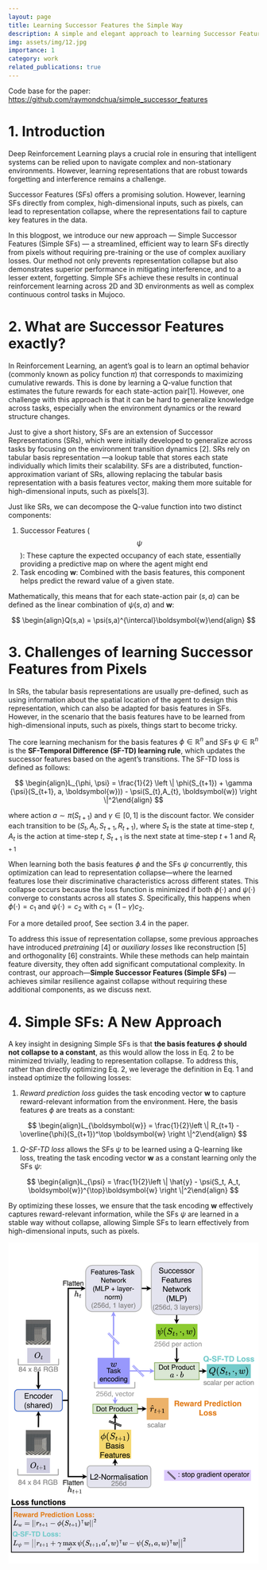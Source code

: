 ```yaml
---
layout: page
title: Learning Successor Features the Simple Way
description: A simple and elegant approach to learning Successor Features for Continual Reinforcement Learning. 
img: assets/img/12.jpg
importance: 1
category: work
related_publications: true
---
```


Code base for the paper: <a href='https://github.com/raymondchua/simple_successor_features'>https://github.com/raymondchua/simple_successor_features</a>

# 1. Introduction

Deep Reinforcement Learning plays a crucial role in ensuring that intelligent systems can be relied upon to navigate 
complex and non-stationary environments. However, learning representations that are robust towards forgetting and 
interference remains a challenge.  

Successor Features (SFs) offers a promising solution. However, learning SFs directly from complex, high-dimensional inputs, 
such as pixels, can lead to representation collapse, where the representations fail to capture key features in the data.

In this blogpost, we introduce our new approach — Simple Successor Features (Simple SFs) — a streamlined, efficient way 
to learn SFs directly from pixels without requiring pre-training or the use of complex auxiliary losses. Our method not 
only prevents representation collapse but also demonstrates superior performance in mitigating interference, and to a 
lesser extent, forgetting. Simple SFs achieve these results in continual reinforcement learning across 2D and 3D 
environments as well as complex continuous control tasks in Mujoco. 

# 2. What are Successor Features exactly?

In Reinforcement Learning, an agent’s goal is to learn an optimal behavior (commonly known as policy function $\pi$) that 
corresponds to maximizing cumulative rewards. This is done by learning a Q-value function that estimates the future 
rewards for each state-action pair[1]. However, one challenge with this approach is that it can be hard to generalize 
knowledge across tasks, especially when the environment dynamics or the reward structure changes. 

Just to give a short history, SFs are an extension of Successor Representations (SRs), which were initially developed to 
generalize across tasks by focusing on the environment transition dynamics [2]. SRs rely on tabular basis representation
—a lookup table that stores each state individually which limits their scalability. SFs are a distributed, 
function-approximation variant of SRs, allowing replacing the tabular basis representation with a basis features vector, 
making them more suitable for high-dimensional inputs, such as pixels[3]. 

Just like SRs, we can decompose the Q-value function into two distinct components:

1. Successor Features ($$\psi$$):  These capture the expected occupancy of each state, essentially providing a predictive map on where the agent might end
2. Task encoding $\boldsymbol{w}$: Combined with the basis features, this component helps predict the reward value of a given state.

Mathematically, this means that for each state-action pair $(s,a)$ can be defined as the linear combination of $\psi(s,a)$ 
and $\boldsymbol{w}$:

$$
\begin{align}Q(s,a) = \psi(s,a)^{\intercal}\boldsymbol{w}\end{align}
$$

# **3. Challenges of learning Successor Features from Pixels**

In SRs, the tabular basis representations are usually pre-defined, such as using information about the spatial location 
of the agent to design this representation, which can also be adapted for basis features in SFs. However, in the scenario 
that the basis features have to be learned from  high-dimensional inputs, such as pixels, things start to become tricky. 

The core learning mechanism for the basis features $\phi \in \mathbb{R}^{n}$ and SFs $\psi \in \mathbb{R}^n$ is the 
**SF-Temporal Difference (SF-TD) learning rule**, which updates the successor features based on the agent’s transitions. 
The SF-TD loss is defined as follows:

$$
\begin{align}L_{\phi, \psi} = \frac{1}{2} \left \| \phi(S_{t+1}) + \gamma {\psi}(S_{t+1}, a, \boldsymbol{w})) - 
\psi(S_{t},A_{t}, \boldsymbol{w}) \right \|^2\end{align}
$$

where action $a \sim \pi(S_{t+1})$ and $\gamma \in [0,1]$ is the discount factor. We consider each transition to be 
$(S_t, A_t, S_{t+1}, R_{t+1})$, where $S_t$ is the state at time-step $t$, $A_t$ is the action at time-step $t$, 
$S_{t+1}$ is the next state at time-step $t+1$ and $R_{t+1}$ 

When learning both the basis features $\phi$ and the SFs $\psi$ concurrently, this optimization can lead to representation 
collapse—where the learned features lose their discriminative characteristics across different states. This collapse occurs 
because the loss function is minimized if both $\phi(\cdot)$ and $\psi(\cdot)$ converge to constants across all 
states $S$. Specifically, this happens when $\phi(\cdot) = c_1$  and $\psi(\cdot) = c_2$ with $c_1 = (1-\gamma)c_2$. 

For a more detailed proof, See section 3.4 in the paper. 

To address this issue of representation collapse, some previous approaches have introduced *pretraining* [4] or 
*auxiliary losses* like reconstruction [5] and orthogonality [6] constraints. While these methods can help maintain feature 
diversity, they often add significant computational complexity. In contrast, our approach—**Simple Successor Features (Simple SFs)**
—achieves similar resilience against collapse without requiring these additional components, as we discuss next.

# 4.  **Simple SFs: A New Approach**

A key insight in designing Simple SFs is that **the basis features $\phi$ should not collapse to a constant**, as this 
would allow the loss in Eq. 2 to be minimized trivially, leading to representation collapse. To address this, rather 
than directly optimizing Eq. 2, we leverage the definition in Eq. 1 and instead optimize the following losses:

1. *Reward prediction loss* guides the task encoding vector $\boldsymbol{w}$ to capture reward-relevant information from the environment. Here, the basis features $\phi$ are treats as a constant:

$$
\begin{align}L_{\boldsymbol{w}} = \frac{1}{2}\left \|  R_{t+1} - \overline{\phi}(S_{t+1})^\top \boldsymbol{w} \right \|^2\end{align}
$$

1. *Q-SF-TD loss* allows the SFs $\psi$  to be learned using a Q-learning like loss, treating the task encoding vector $\boldsymbol{w}$ as a constant learning only the SFs $\psi$:

 

$$
\begin{align}L_{\psi} = \frac{1}{2}\left \| \hat{y} - \psi(S_t, A_t, \boldsymbol{w})^{\top}\boldsymbol{w} \right \|^2\end{align}
$$

By optimizing these losses, we ensure that the task encoding $\boldsymbol{w}$ effectively captures reward-relevant information, 
while the SFs $\psi$ are learned in a stable way without collapse, allowing Simple SFs to learn effectively from high-dimensional 
inputs, such as pixels.

![Description of image](assets/img/project_simple_sf/our_model.png "Our Model")